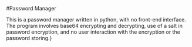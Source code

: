 #Password Manager

This is a password manager written in python, with no front-end interface. The program involves base64 encrypting and decrypting, use of a salt in password encryption, and no user interaction with the encryption or the password storing.}
